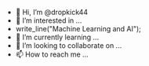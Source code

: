 - 👋 Hi, I’m @dropkick44
- 👀 I’m interested in ...
- write_line("Machine Learning and AI");
- 🌱 I’m currently learning ...
- 💞️ I’m looking to collaborate on ...
- 📫 How to reach me ...

<!---
dropkick44/dropkick44 is a ✨ special ✨ repository because its `README.md` (this file) appears on your GitHub profile.
You can click the Preview link to take a look at your changes.
--->
